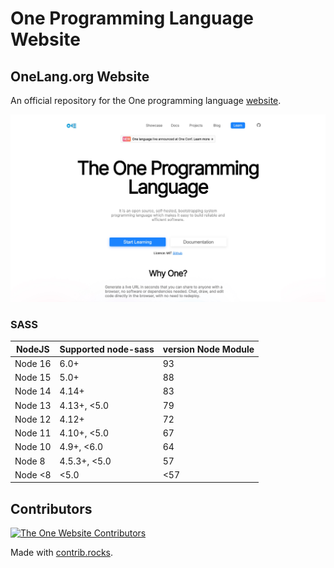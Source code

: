 # One Programming Language Website

## OneLang.org Website

An official repository for the One programming language [website](http://onelang.org/).

![One Programming Language Website](ui-screenshots/screenshot.jpg)

### SASS

| NodeJS  | Supported node-sass | version Node Module |
|---------|---------------------|---------------------|
| Node 16 | 6.0+                | 93                  |
| Node 15 | 5.0+                | 88                  |
| Node 14 | 4.14+               | 83                  |
| Node 13 | 4.13+, <5.0         | 79                  |
| Node 12 | 4.12+               | 72                  |
| Node 11 | 4.10+, <5.0         | 67                  |
| Node 10 | 4.9+, <6.0          | 64                  |
| Node 8  | 4.5.3+, <5.0        | 57                  |
| Node <8 | <5.0                | <57                 |

## Contributors

<a href="https://github.com/One-Language/Website/graphs/contributors">
  <img src="https://contrib.rocks/image?repo=One-Language/Website" alt="The One Website Contributors">
</a>

Made with [contrib.rocks](https://contrib.rocks/preview?repo=One-Language/Website).
